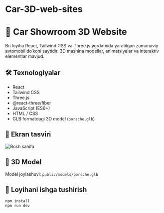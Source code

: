 # Car-3D-web-sites

# 🚗 Car Showroom 3D Website

Bu loyiha React, Tailwind CSS va Three.js yordamida yaratilgan zamonaviy avtomobil do‘koni saytidir. 3D mashina modellar, animatsiyalar va interaktiv elementlar mavjud.

## 🛠️ Texnologiyalar

- React
- Tailwind CSS
- Three.js
- @react-three/fiber
- JavaScript (ES6+)
- HTML / CSS
- GLB formatdagi 3D model (`porsche.glb`)

## 📸 Ekran tasviri

![Bosh sahifa](screenshots/image.png)


## 📂 3D Model

Model joylashuvi: `public/models/porsche.glb`

## 🚀 Loyihani ishga tushirish

```bash
npm install
npm run dev
